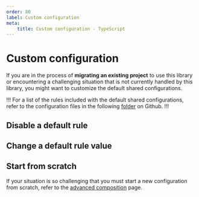 ```yaml
---
order: 80
label: Custom configuration
meta:
    title: Custom configuration - TypeScript
---
```


# Custom configuration

If you are in the process of **migrating an existing project** to use this library or encountering a challenging situation that is not currently handled by this library, you might want to customize the default shared configurations.

!!!
For a list of the rules included with the default shared configurations, refer to the configuration files in the following [folder](https://github.com/gsoft-inc/wl-web-configs/tree/main/packages/typescript-configs) on Github.
!!!

## Disable a default rule



## Change a default rule value

## Start from scratch

If your situation is so challenging that you must start a new configuration from scratch, refer to the [advanced composition](advanced-composition.md) page.
